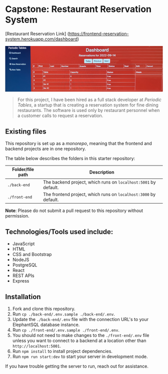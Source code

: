 # Capstone: Restaurant Reservation System

[Restaurant Reservation Link] (https://frontend-reservation-system.herokuapp.com/dashboard)

![Project Image](IMG_6694.JPG)

> For this project, I have been hired as a full stack developer at _Periodic Tables_, a startup that is creating a reservation system for fine dining restaurants.
> The software is used only by restaurant personnel when a customer calls to request a reservation.

## Existing files

This repository is set up as a _monorepo_, meaning that the frontend and backend projects are in one repository.

The table below describes the folders in this starter repository:

| Folder/file path | Description                                                      |
| ---------------- | ---------------------------------------------------------------- |
| `./back-end`     | The backend project, which runs on `localhost:5001` by default.  |
| `./front-end`    | The frontend project, which runs on `localhost:3000` by default. |

**Note**: Please do not submit a pull request to this repository without permission.

## Technologies/Tools used include:

- JavaScript
- HTML
- CSS and Bootstrap
- NodeJS
- PostgreSQL
- React
- REST APIs
- Express

## Installation

1. Fork and clone this repository.
1. Run `cp ./back-end/.env.sample ./back-end/.env`.
1. Update the `./back-end/.env` file with the connection URL's to your ElephantSQL database instance.
1. Run `cp ./front-end/.env.sample ./front-end/.env`.
1. You should not need to make changes to the `./front-end/.env` file unless you want to connect to a backend at a location other than `http://localhost:5001`.
1. Run `npm install` to install project dependencies.
1. Run `npm run start:dev` to start your server in development mode.

If you have trouble getting the server to run, reach out for assistance.
